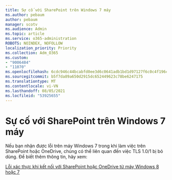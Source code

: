 ```yaml
---
title: Sự cố với SharePoint trên Windows 7 máy
ms.author: pebaum
author: pebaum
manager: scotv
ms.audience: Admin
ms.topic: article
ms.service: o365-administration
ROBOTS: NOINDEX, NOFOLLOW
localization_priority: Priority
ms.collection: Adm_O365
ms.custom:
- "9006484"
- "11070"
ms.openlocfilehash: 6cdc946c44bcabfd0ee3d6c0641adb1bd1d97127f6c0c4f196c9f93139e2fa27
ms.sourcegitcommit: b5f7da89a650d2915dc652449623c78be6247175
ms.translationtype: MT
ms.contentlocale: vi-VN
ms.lasthandoff: 08/05/2021
ms.locfileid: "53925655"
---
```

# <a name="issues-with-sharepoint-on-windows-7-machines"></a>Sự cố với SharePoint trên Windows 7 máy

Nếu bạn nhận được lỗi trên máy Windows 7 trong khi làm việc trên SharePoint hoặc OneDrive, chúng có thể liên quan đến việc TLS 1.0/1 bị bỏ dùng. Để biết thêm thông tin, hãy xem:

[Lỗi xác thực khi kết nối với SharePoint hoặc OneDrive từ máy Windows 8 hoặc 7](https://docs.microsoft.com/sharepoint/troubleshoot/administration/authentication-errors-windows7)



